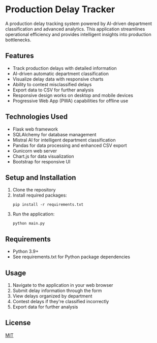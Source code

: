 # Production Delay Tracker

A production delay tracking system powered by AI-driven department classification and advanced analytics. This application streamlines operational efficiency and provides intelligent insights into production bottlenecks.

## Features

- Track production delays with detailed information
- AI-driven automatic department classification
- Visualize delay data with responsive charts
- Ability to contest misclassified delays
- Export data to CSV for further analysis
- Responsive design works on desktop and mobile devices
- Progressive Web App (PWA) capabilities for offline use

## Technologies Used

- Flask web framework
- SQLAlchemy for database management
- Mistral AI for intelligent department classification
- Pandas for data processing and enhanced CSV export
- Gunicorn web server
- Chart.js for data visualization
- Bootstrap for responsive UI

## Setup and Installation

1. Clone the repository
2. Install required packages:
   ```
   pip install -r requirements.txt
   ```
3. Run the application:
   ```
   python main.py
   ```

## Requirements

- Python 3.9+
- See requirements.txt for Python package dependencies

## Usage

1. Navigate to the application in your web browser
2. Submit delay information through the form
3. View delays organized by department
4. Contest delays if they're classified incorrectly
5. Export data for further analysis

## License

[MIT](https://choosealicense.com/licenses/mit/)
